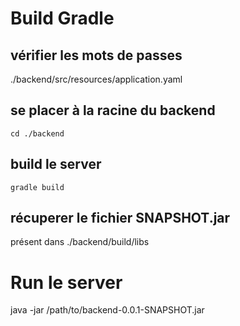 # Build Gradle
## vérifier les mots de passes
./backend/src/resources/application.yaml

## se placer à la racine du backend
```cd ./backend```

## build le server
```gradle build```
## récuperer le fichier SNAPSHOT.jar
présent dans ./backend/build/libs

# Run le server
java -jar /path/to/backend-0.0.1-SNAPSHOT.jar

